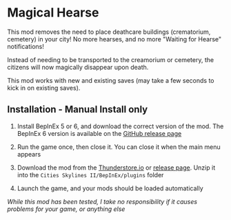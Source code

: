 # Magical Hearse
 
This mod removes the need to place deathcare buildings (crematorium, cemetery) in your city! No more hearses, and no more "Waiting for Hearse" notifications!

Instead of needing to be transported to the creamorium or cemetery, the citizens will now magically disappear upon death.

This mod works with new and existing saves (may take a few seconds to kick in on existing saves).

## Installation - Manual Install only
1. Install BepInEx 5 or 6, and download the correct version of the mod. The BepInEx 6 version is available on the [GitHub release page](https://github.com/Wayzware/MagicalHearse/releases)

2. Run the game once, then close it. You can close it when the main menu appears

3. Download the mod from the [Thunderstore.io](https://thunderstore.io/c/cities-skylines-ii/p/Wayzware/MagicalHearse/) or [release page](https://github.com/Wayzware/MagicalHearse/releases). Unzip it into the `Cities Skylines II/BepInEx/plugins` folder

4. Launch the game, and your mods should be loaded automatically

*While this mod has been tested, I take no responsibility if it causes problems for your game, or anything else*
